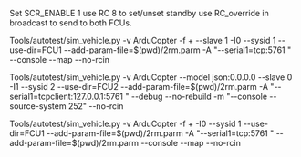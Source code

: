 
Set SCR_ENABLE 1
use RC 8 to set/unset standby
use RC_override in broadcast to send to both FCUs.

Tools/autotest/sim_vehicle.py -v ArduCopter -f + --slave 1 -I0 --sysid 1 --use-dir=FCU1 --add-param-file=$(pwd)/2rm.parm -A "--serial1=tcp:5761 " --console --map --no-rcin

Tools/autotest/sim_vehicle.py -v ArduCopter --model json:0.0.0.0 --slave 0 -I1 --sysid 2 --use-dir=FCU2 --add-param-file=$(pwd)/2rm.parm -A "--serial1=tcpclient:127.0.0.1:5761 " --debug --no-rebuild -m "--console --source-system 252" --no-rcin


Tools/autotest/sim_vehicle.py -v ArduCopter -f + -I0 --sysid 1 --use-dir=FCU1 --add-param-file=$(pwd)/2rm.parm -A "--serial1=tcp:5761 " --add-param-file=$(pwd)/2rm.parm --console --map --no-rcin

